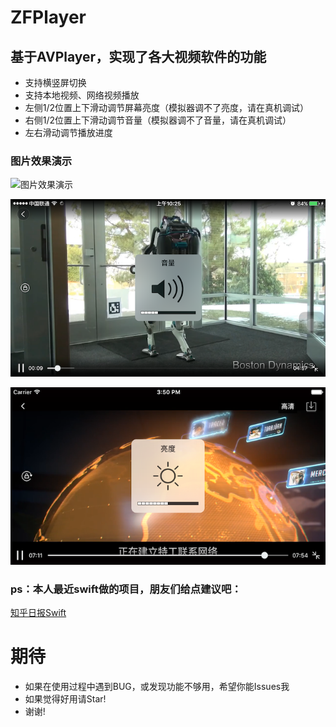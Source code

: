 # ZFPlayer
## 基于AVPlayer，实现了各大视频软件的功能
* 支持横竖屏切换
* 支持本地视频、网络视频播放
* 左侧1/2位置上下滑动调节屏幕亮度（模拟器调不了亮度，请在真机调试）
* 右侧1/2位置上下滑动调节音量（模拟器调不了音量，请在真机调试）
* 左右滑动调节播放进度


### 图片效果演示
![图片效果演示](https://github.com/renzifeng/ZFPlayer/raw/master/screen.gif)

![声音调节演示](https://github.com/renzifeng/ZFPlayer/raw/master/volume.png)

![亮度调节演示](https://github.com/renzifeng/ZFPlayer/raw/master/brightness.png)

### ps：本人最近swift做的项目，朋友们给点建议吧：
[知乎日报Swift](https://github.com/renzifeng/ZFZhiHuDaily)

# 期待
- 如果在使用过程中遇到BUG，或发现功能不够用，希望你能Issues我
- 如果觉得好用请Star!
- 谢谢!